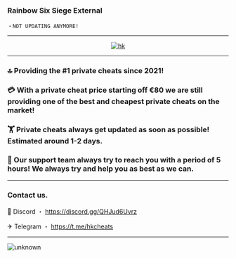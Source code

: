 ###  Rainbow Six Siege External
```sh-session
・NOT UPDATING ANYMORE!
```
***


  <p align="center">
    <a href="https://discord.com/users/200116071640989696">
        <img title="hk" alt="hk" src="https://discord.c99.nl/widget/theme-1/200116071640989696.png"/>
    </a>
</p>

***
### 🔝 Providing the #1 private cheats since 2021! 


### 💳 With a private cheat price starting off €80 we are still providing one of the best and cheapest private cheats on the market!

### 🏋️ Private cheats always get updated as soon as possible! Estimated around 1-2 days.

### 💬 Our support team always try to reach you with a period of 5 hours! We always try and help you as best as we can.

***
###  Contact us.

 💬 Discord ・ https://discord.gg/QHJud6Uvrz

 ✈ Telegram ・ https://t.me/hkcheats
 ***
![unknown](https://user-images.githubusercontent.com/107756040/196529524-62e34d2a-4987-4a45-b50f-25013e19a80d.png)



 

